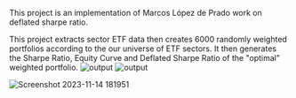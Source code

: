 This project is an implementation of Marcos López de Prado work on deflated sharpe ratio. 

This project extracts sector ETF data then creates 6000 randomly weighted portfolios according to the our universe of ETF sectors. It then generates the Sharpe Ratio, Equity Curve and Deflated Sharpe Ratio of the "optimal" weighted portfolio. 
![output](https://github.com/WilliamClintC/Deflated-Sharpe-Ratio/assets/118032486/adafd9c6-b61c-47ac-ac5c-4d808c43e909)
![output](https://github.com/WilliamClintC/Deflated-Sharpe-Ratio/assets/118032486/9d27a2c7-312c-4aca-aa0d-3c260f728c23)



![Screenshot 2023-11-14 181951](https://github.com/WilliamClintC/Deflated-Sharpe-Ratio/assets/118032486/a69071e1-ae9f-4d0f-8c5b-29450fdcdf7b)
